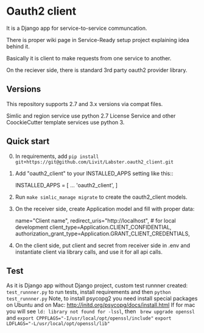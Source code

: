 Oauth2 client
=====

It is a Django app for service-to-service communcation.

There is proper wiki page in Service-Ready setup project explaining idea behind it.

Basically it is client to make requests from one service to another.

On the reciever side, there is standard 3rd party oauth2 provider library.

Versions
--------
This repository supports 2.7 and 3.x versions via compat files.

Simlic and region service use python 2.7
License Service and other CoockieCutter template services use python 3.


Quick start
-----------

0. In requirements, add `pip install git+https://git@github.com/Livit/Labster.oauth2_client.git`

1. Add "oauth2_client" to your INSTALLED_APPS setting like this::

    INSTALLED_APPS = [
        ...
        'oauth2_client',
    ]

2. Run `make simlic_manage migrate` to create the oauth2_client models.

3. On the receiver side, create Application model and fill with proper data:

    name="Client name",
    redirect_uris="http://localhost",  # for local development
    client_type=Application.CLIENT_CONFIDENTIAL,
    authorization_grant_type=Application.GRANT_CLIENT_CREDENTIALS,

4. On the client side, put client and secret from receiver side in .env and instantiate client via library calls, and use it for all api calls.


Test
----
As it is Django app without Django project, custom test runnner created: `test_runnner.py`
to run tests, install requirements and then `python test_runnner.py`
Note, to install psycopg2 you need install special packages on Ubuntu and on Mac: http://initd.org/psycopg/docs/install.html
If for mac you will see `ld: library not found for -lssl`, then ` brew upgrade openssl`
and
`export CPPFLAGS="-I/usr/local/opt/openssl/include"`
`export LDFLAGS="-L/usr/local/opt/openssl/lib"`

